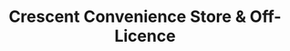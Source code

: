 ---
title: "Crescent Convenience Store & Off-Licence"
url: /felixstowe/crescent-convenience-store-and-off-licence/
shop: convenience
---